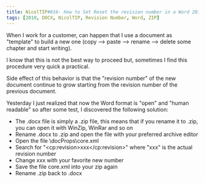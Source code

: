 ```yaml
---
title: NicolTIP#016- How to Set Reset the revision number in a Word 2010 document
tags: [2010, DOCX, NicolTIP, Revision Number, Word, ZIP]
---
```

When I work for a customer, can happen that I use a document as "template" to build a new one (copy –&gt; paste –&gt; rename –&gt; delete some chapter and start writing).

I know that this is not the best way to proceed but, sometimes I find this procedure very quick a practical.

Side effect of this behavior is that the "revision number" of the new document continue to grow starting from the revision number of the previous document.

Yesterday I just realized that now the Word format is "open" and "human readable" so after some test, I discovered the following solution:

* The .docx file is simply a .zip file, this means that if you rename it to .zip, you can open it with WinZip, WinRar and so on
* Rename .docx to .zip and open the file with your preferred archive editor
* Open the file \docProps\core.xml
* Search for "&lt;cp:revision&gt;xxx&lt;/cp:revision&gt;" where "xxx" is the actual revision number
* Change xxx with your favorite new number
* Save the file core.xml into your zip again
* Rename .zip back to .docx

